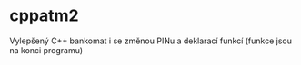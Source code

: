 # cppatm2
Vylepšený C++ bankomat i se změnou PINu a deklarací funkcí (funkce jsou na konci programu)

